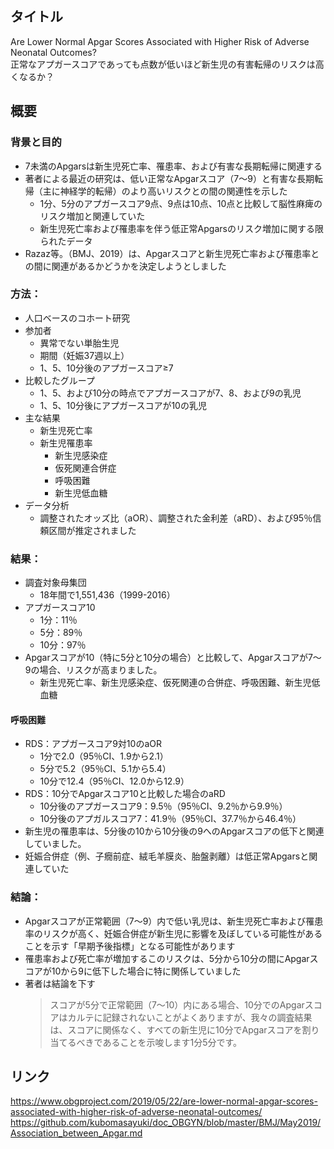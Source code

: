 ## タイトル
Are Lower Normal Apgar Scores Associated with Higher Risk of Adverse Neonatal Outcomes?  
正常なアプガースコアであっても点数が低いほど新生児の有害転帰のリスクは高くなるか？

## 概要
### 背景と目的
* 7未満のApgarsは新生児死亡率、罹患率、および有害な長期転帰に関連する
* 著者による最近の研究は、低い正常なApgarスコア（7〜9）と有害な長期転帰（主に神経学的転帰）のより高いリスクとの間の関連性を示した
  * 1分、5分のアプガースコア9点、9点は10点、10点と比較して脳性麻痺のリスク増加と関連していた 
  * 新生児死亡率および罹患率を伴う低正常Apgarsのリスク増加に関する限られたデータ
* Razaz等。（BMJ、2019）は、Apgarスコアと新生児死亡率および罹患率との間に関連があるかどうかを決定しようとしました
### 方法：
* 人口ベースのコホート研究
* 参加者
  * 異常でない単胎生児
  * 期間（妊娠37週以上）
  * 1、5、10分後のアプガースコア≥7
* 比較したグループ
  * 1、5、および10分の時点でアプガースコアが7、8、および9の乳児
  * 1、5、10分後にアプガースコアが10の乳児
* 主な結果
  * 新生児死亡率
  * 新生児罹患率
    * 新生児感染症
    * 仮死関連合併症
    * 呼吸困難
    * 新生児低血糖
* データ分析
  * 調整されたオッズ比（aOR）、調整された金利差（aRD）、および95％信頼区間が推定されました
### 結果：
* 調査対象母集団
  * 18年間で1,551,436（1999-2016）
* アプガースコア10
  * 1分：11％
  * 5分：89％
  * 10分：97％
* Apgarスコアが10（特に5分と10分の場合）と比較して、Apgarスコアが7〜9の場合、リスクが高まりました。
  * 新生児死亡率、新生児感染症、仮死関連の合併症、呼吸困難、新生児低血糖
#### 呼吸困難
* RDS：アプガースコア9対10のaOR
  * 1分で2.0（95％CI、1.9から2.1）
  * 5分で5.2（95％CI、5.1から5.4）
  * 10分で12.4（95％CI、12.0から12.9）
* RDS：10分でApgarスコア10と比較した場合のaRD
  * 10分後のアプガースコア9：9.5％（95％CI、9.2％から9.9％）
  * 10分後のアプガルスコア7：41.9％（95％CI、37.7％から46.4％）
* 新生児の罹患率は、5分後の10から10分後の9へのApgarスコアの低下と関連していました。
* 妊娠合併症（例、子癇前症、絨毛羊膜炎、胎盤剥離）は低正常Apgarsと関連していた
### 結論：
* Apgarスコアが正常範囲（7〜9）内で低い乳児は、新生児死亡率および罹患率のリスクが高く、妊娠合併症が新生児に影響を及ぼしている可能性があることを示す「早期予後指標」となる可能性があります
* 罹患率および死亡率が増加するこのリスクは、5分から10分の間にApgarスコアが10から9に低下した場合に特に関係していました
* 著者は結論を下す
  > スコアが5分で正常範囲（7〜10）内にある場合、10分でのApgarスコアはカルテに記録されないことがよくありますが、我々の調査結果は、スコアに関係なく、すべての新生児に10分でApgarスコアを割り当てるべきであることを示唆します1分5分です。

## リンク
https://www.obgproject.com/2019/05/22/are-lower-normal-apgar-scores-associated-with-higher-risk-of-adverse-neonatal-outcomes/
https://github.com/kubomasayuki/doc_OBGYN/blob/master/BMJ/May2019/Association_between_Apgar.md
